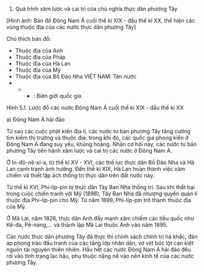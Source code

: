 1. Quá trình xâm lược và cai trị của chủ nghĩa thực dân phương Tây

[Hình ảnh: Bản đồ Đông Nam Á cuối thế kỉ XIX - đầu thế kỉ XX, thể hiện các vùng thuộc địa của các nước thực dân phương Tây]

Chú thích bản đồ:
- Thuộc địa của Anh
- Thuộc địa của Pháp
- Thuộc địa của Hà Lan
- Thuộc địa của Mỹ
- Thuộc địa của Bồ Đào Nha
VIỆT NAM: Tên nước
- - - : Biên giới quốc gia

Hình 5.1. Lược đồ các nước Đông Nam Á cuối thế kỉ XIX - đầu thế kỉ XX

a) Đông Nam Á hải đảo

Từ sau các cuộc phát kiến địa lí, các nước tư bản phương Tây tăng cường tìm kiếm thị trường và thuộc địa; trong khi đó, các quốc gia phong kiến ở Đông Nam Á đang suy yếu, khủng hoảng. Nhân cơ hội này, các nước tư bản phương Tây tiến hành xâm lược và cai trị các nước ở Đông Nam Á.

Ở In-đô-nê-xi-a, từ thế kỉ XV - XVI, các thế lực thực dân Bồ Đào Nha và Hà Lan cạnh tranh ảnh hưởng. Đến thế kỉ XIX, Hà Lan hoàn thành việc xâm chiếm và thiết lập ách thống trị thực dân trên đất nước này.

Từ thế kỉ XVI, Phi-líp-pin bị thực dân Tây Ban Nha thống trị. Sau khi thất bại trong cuộc chiến tranh với Mỹ (1898), Tây Ban Nha đã nhượng quyền quản lí thuộc địa Phi-líp-pin cho Mỹ. Từ năm 1899, Phi-líp-pin trở thành thuộc địa của Mỹ.

Ở Mã Lai, năm 1826, thực dân Anh đẩy mạnh xâm chiếm các tiểu quốc như Kê-đa, Pê-nang,... và thành lập Mã Lai thuộc Anh vào năm 1895.

Các nước thực dân phương Tây đã thực thi chính sách chính trị hà khắc, đàn áp phong trào đấu tranh của các tầng lớp nhân dân, vơ vét bóc lột cạn kiệt nguồn tài nguyên thiên nhiên. Hầu hết các nước Đông Nam Á hải đảo đều rơi vào tình trạng lạc hậu, phụ thuộc nặng nề vào nền kinh tế của các nước phương Tây.